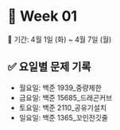 ﻿# 📘 Week 01

<!-- 기간 시작 -->
📆 기간: 4월 1일 (화) ~ 4월 7일 (월)
<!-- 기간 끝 -->

<!-- 요일별 기록 시작 -->
## ✅ 요일별 문제 기록
- 월요일: 백준 1939_중량제한
- 금요일: 백준 15685_드래곤커브
- 토요일: 백준 2110_공유기설치
- 일요일: 백준 1365_꼬인전깃줄
<!-- 요일별 기록 끝 -->
